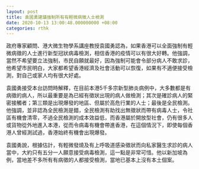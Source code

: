 ```yaml
---
layout: post
title: 袁國勇建議強制所有有輕微病徵人士檢測
date: 2020-10-13 13:00:48.000000000 +08:00
categories: rthk
---
```


政府專家顧問、港大微生物學系講座教授袁國勇認為，如果香港可以全面強制有輕微病徵的人士進行新型冠狀病毒檢測，相信香港的疫情可以有很大好轉。他強調，當然不希望要立法強制，市民自願就最好，因為強制可能會令部分病人不敢求診，他希望市民明白，大家都希望香港經濟及社會活動可以恢復，如果有不適便接受檢測，對自己或家人均有很大好處。

袁國勇接受本台訪問時解釋，在目前本港5千多宗新型肺炎病例中，大多數都是有病徵的病人，所以最重要是為已經有徵狀出現的病人做檢測；其次是確診病人的緊密接觸者；第三類是出現爆發的地區、但屬於高危行業的人士；最後是全民檢測。他強調，並非認為全民檢測是錯，全民檢測有助找出無徵狀而帶有病毒人士，令社區有機會清零，不過全民檢測的成本效益低，而香港屬於開放型社會，仍有很多人或貨物從外地進入本港，從而令病毒有機會帶進香港，在這個情況下，即使每個香港人曾經測試過，香港始終有機會出現爆發。

袁國勇說，根據估計，有輕微發燒及有上呼吸道感染徵狀而向私家醫生求診的病人當中，大約只有五分一人願意接受病毒檢測，這一點是非常可惜。他以新加坡為例，當地差不多所有有病徵的人都接受檢測，當地已基本上沒有本土個案。
